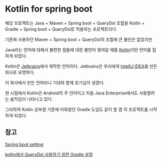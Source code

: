 Kotlin for spring boot
======================

해당 프로젝트는 Java + Maven + Spring boot + QueryDsl 조합을 Kotlin + Gradle + Spring boot + QueryDsl로 적용하는 프로젝트이다.

기존에 사용하던 Maven + Spring boot + QueryDsl의 조합에 큰 불만은 없었지만 

Java라는 언어에 대해서 불편한 점들에 대한 불만이 쌓여갈 때즘 [Kotlin](https://kotlinlang.org/)이란 언어를 접하게 되었다.

Kotlin은 [Jetbrains](https://www.jetbrains.com/)에서 제작한 언어이다. Jetbrains은 우리에게 [IntelliJ IDEA](https://www.jetbrains.com/idea/?fromMenu)를 만든 회사로 유명하다.

이 회사에서 만든 언어라니 기대와 함께 호기심이 생겼다.

현 시점에서 Kotlin은 Android의 주 언어이고 차츰 Java Enterprise에서도 사용할려는 움직임이 나타나고 있다.

그리하여 Kotlin 공부겸 기존에 미뤄왔던 Gradle 도입도 같이 할 겸 이 프로젝트를 시작하게 되었다.




참고
---

[Spring boot setting](https://kotlinlang.org/docs/tutorials/spring-boot-restful.html)

[kotlin에서 QueryDsl 사용하기 위한 Gradle 설정](https://github.com/JetBrains/kotlin-examples/blob/master/gradle/kotlin-querydsl/build.gradle)